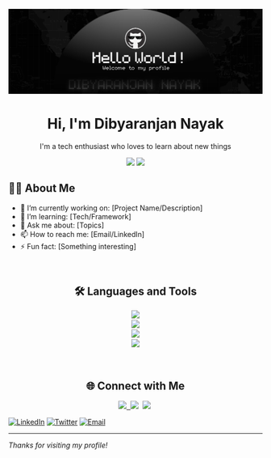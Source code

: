 ![Header image](https://raw.githubusercontent.com/star-roy/star-roy/main/1755973379931.png)

<!-- Profile Header -->
<div>
  <h1 align="center">Hi, I'm Dibyaranjan Nayak</h1>
  <p align="center">I'm a tech enthusiast who loves to learn about new things</p>
</div>
<p align="center">
  <img src="https://img.shields.io/github/followers/[your-username]?label=Follow&style=social" />
  <img src="https://img.shields.io/github/stars/[your-username]?style=social" />
</p>

<!-- About Section -->
## 👨‍💻 About Me

- 🔭 I’m currently working on: [Project Name/Description]
- 🌱 I’m learning: [Tech/Framework]
- 💬 Ask me about: [Topics]
- 📫 How to reach me: [Email/LinkedIn]
- ⚡ Fun fact: [Something interesting]
<br>
<!-- Skills Section -->
<div>
  <h2 align="center">🛠️ Languages and Tools</h2>
  <p align="center">
    <a href="https://skillicons.dev">
      <img src="https://skillicons.dev/icons?i=java,py,js,c&theme=dark" /><br>
      <img src="https://skillicons.dev/icons?i=html,css,react,tailwind,nodejs,express&theme=dark" /><br>
      <img src="https://skillicons.dev/icons?i=mongodb,mysql&theme=dark" /><br>
      <img src="https://skillicons.dev/icons?i=vscode,postman,eclipse,anaconda&theme=dark" />
    </a>
  </p>
</div>
<br>
<!-- Social Links -->
<div>
  <h2 align="center">🌐 Connect with Me</h2>
  <p align="center">
    <a href="https://www.linkedin.com/in/dibyaranjan-nayak-86a698325/">
      <img src="https://skillicons.dev/icons?i=linkedin&theme=dark" />&nbsp
    </a>
      <img src="https://skillicons.dev/icons?i=instagram&theme=dark" />&nbsp
      <img src="https://skillicons.dev/icons?i=gmail&theme=dark" />&nbsp
  </p>
</div>

[![LinkedIn](https://img.shields.io/badge/-LinkedIn-blue?style=flat-square&logo=linkedin)](https://linkedin.com/in/[your-linkedin])
[![Twitter](https://img.shields.io/badge/-Twitter-blue?style=flat-square&logo=twitter)](https://twitter.com/[your-twitter])
[![Email](https://img.shields.io/badge/-Email-black?style=flat-square&logo=gmail)](mailto:[your-email])

---

*Thanks for visiting my profile!*
